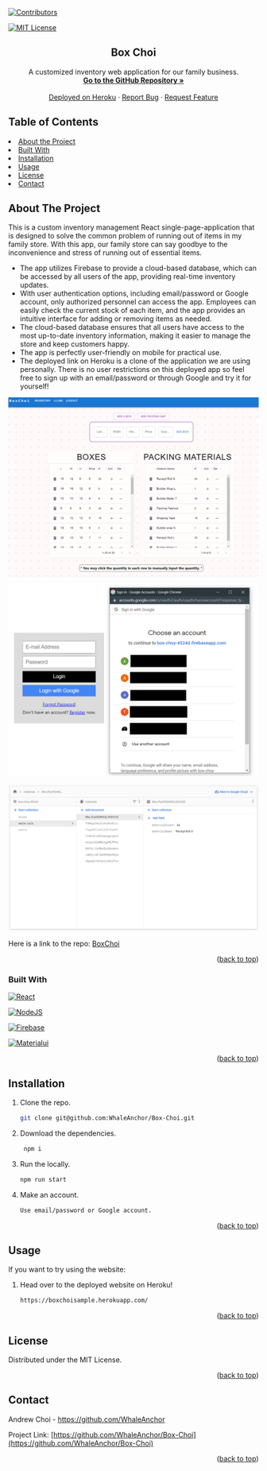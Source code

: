 <div id="top"></div>

[![Contributors][contributors-shield]][contributors-url]

[![MIT License][license-shield]][license-url]

<div>
<h2 align="center">Box Choi</h2>
<p align="center">
    A customized inventory web application for our family business.
    <br />
    <a href="https://github.com/WhaleAnchor/Box-Choi"><strong> Go to the GitHub Repository »</strong></a>
    <br />
    <br />
    <a href="https://boxchoisample.herokuapp.com/">Deployed on Heroku</a>
    ·
    <a href="https://github.com/WhaleAnchor/Box-Choi/issues">Report Bug</a>
    ·
    <a href="https://github.com/WhaleAnchor/Box-Choi/issues">Request Feature</a>
  </p>
</div>

## Table of Contents

<li><a href="#about-the-project">About the Project</a></li>
<li><a href="#built-with">Built With</a></li>
<li><a href="#installation">Installation</a></li>
<li><a href="#usage">Usage</a></li>
<li><a href="#license">License</a></li>
<li><a href="#contact">Contact</a></li>

## About The Project


This is a custom inventory management React single-page-application that is designed to solve the common problem of running out of items in my family store. With this app, our family store can say goodbye to the inconvenience and stress of running out of essential items. 
* The app utilizes Firebase to provide a cloud-based database, which can be accessed by all users of the app, providing real-time inventory updates.
* With user authentication options, including email/password or Google account, only authorized personnel can access the app. Employees can easily check the current stock of each item, and the app provides an intuitive interface for adding or removing items as needed.
* The cloud-based database ensures that all users have access to the most up-to-date inventory information, making it easier to manage the store and keep customers happy.
* The app is perfectly user-friendly on mobile for practical use.
* The deployed link on Heroku is a clone of the application we are using personally. There is no user restrictions on this deployed app so feel free to sign up with an email/password or through Google and try it for yourself!

![Box-Choi](assets/screenshot1.png "Image of Inventory Page") 

![Box-Choi](assets/screenshot2.png "Image of Login Page") 

![Box-Choi](assets/screenshot4.png "Image of Firebase Database") 

Here is a link to the repo: <a href="https://github.com/WhaleAnchor/Box-Choi">BoxChoi</a>

<p align="right">(<a href="#top">back to top</a>)</p>

### Built With

[![React][react-shield]][react-url]

[![NodeJS][nodejs-shield]][nodejs-url]

[![Firebase][firebase-shield]][firebase-url]

[![Materialui][materialui-shield]][materialui-url]

<p align="right">(<a href="#top">back to top</a>)</p>

## Installation

1. Clone the repo.
    ```sh
    git clone git@github.com:WhaleAnchor/Box-Choi.git
    ```
2. Download the dependencies.
   ```sh
    npm i
   ```
3. Run the locally.
    ```sh
    npm run start
    ```
4. Make an account.
    ```sh
    Use email/password or Google account.
    ```

<p align="right">(<a href="#top">back to top</a>)</p>

## Usage

If you want to try using the website:

1. Head over to the deployed website on Heroku!
   ```sh
   https://boxchoisample.herokuapp.com/
   ```

<p align="right">(<a href="#top">back to top</a>)</p>

## License

Distributed under the MIT License.

<p align="right">(<a href="#top">back to top</a>)</p>

## Contact

Andrew Choi - https://github.com/WhaleAnchor

Project Link: [https://github.com/WhaleAnchor/Box-Choi](https://github.com/WhaleAnchor/Box-Choi)

<p align="right">(<a href="#top">back to top</a>)</p>

<!-- Markdown links -->
[contributors-shield]:https://img.shields.io/github/contributors/WhaleAnchor/Tech-Blog.svg?style=for-the-badge
[contributors-url]:https://github.com/WhaleAnchor/Tech-Blog/graphs/contributors

[license-shield]:https://img.shields.io/github/license/othneildrew/Best-README-Template.svg?style=for-the-badge
[license-url]:https://github.com/othneildrew/Best-README-Template/blob/master/LICENSE.txt

[react-shield]:https://img.shields.io/badge/React-20232A?style=for-the-badge&logo=react&logoColor=61DAFB
[react-url]:https://react.dev/reference/react

[nodejs-shield]:https://img.shields.io/badge/Node.js-339933?style=for-the-badge&logo=nodedotjs&logoColor=white
[nodejs-url]: https://nodejs.org/en/

[firebase-shield]:https://img.shields.io/badge/firebase-ffca28?style=for-the-badge&logo=firebase&logoColor=black
[firebase-url]:https://firebase.google.com/docs

[materialui-shield]:https://img.shields.io/badge/Material%20UI-007FFF?style=for-the-badge&logo=mui&logoColor=white
[materialui-url]:https://mui.com/material-ui/getting-started/overview/


